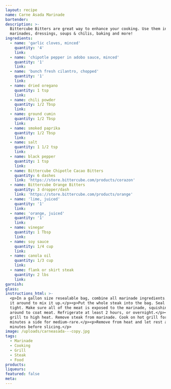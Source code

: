 ```yaml
---
layout: recipe
name: Carne Asada Marinade
bartender:
description: >-
  Bittercube Bitters are great way to enhance your cooking. Use them in
  marinades, dressings, soups & chilis, baking and more!
ingredients:
  - name: 'garlic cloves, minced'
    quantity: '4'
    link:
  - name: 'chipotle pepper in adobo sauce, minced'
    quantity: '1'
    link:
  - name: 'bunch fresh cilantro, chopped'
    quantity: '1'
    link:
  - name: dried oregano
    quantity: 1 tsp
    link:
  - name: chili powder
    quantity: 1/2 Tbsp
    link:
  - name: ground cumin
    quantity: 1/2 Tbsp
    link:
  - name: smoked paprika
    quantity: 1/2 Tbsp
    link:
  - name: salt
    quantity: 1 1/2 tsp
    link:
  - name: black pepper
    quantity: 1 tsp
    link:
  - name: Bittercube Chipotle Cacao Bitters
    quantity: 6 dashes
    link: 'https://store.bittercube.com/products/corazon'
  - name: Bittercube Orange Bitters
    quantity: 3 dropper/dash
    link: 'https://store.bittercube.com/products/orange'
  - name: 'lime, juiced'
    quantity: '1'
    link:
  - name: 'orange, juiced'
    quantity: '1'
    link:
  - name: vinegar
    quantity: 1 Tbsp
    link:
  - name: soy sauce
    quantity: 1/4 cup
    link:
  - name: canola oil
    quantity: 1/3 cup
    link:
  - name: flank or skirt steak
    quantity: 2 lbs
    link:
garnish:
glass:
instructions_html: >-
  <p>In a gallon size resealable bag, combine all marinade ingredients. Squeeze
  it around to mix it up.</p><p>Put the whole steak into the bag. Seal it up
  tight. Make sure all of the meat is exposed to the marinade, squishing the bag
  around to coat meat. Refrigerate at least 2 hours, or overnight.</p><p>Heat
  grill to high heat. Remove steak from marinade. Cook on hot grill for 3-4
  minutes a side for medium-rare.</p><p>Remove from heat and let rest a few
  minutes before slicing.</p>
image: /uploads/carneasada---copy.jpg
tags:
  - Marinade
  - Cooking
  - Grill
  - Steak
  - Food
products:
liqueurs:
featured: false
meta:
---
```


